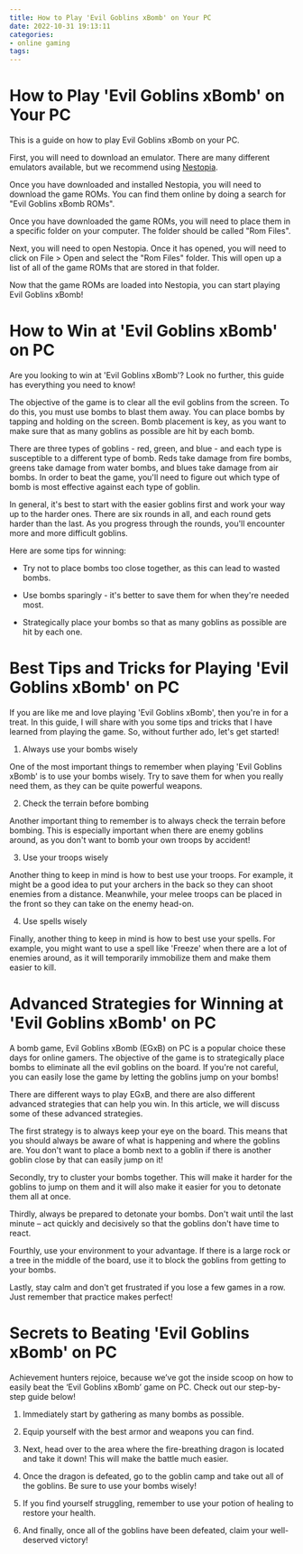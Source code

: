 ```yaml
---
title: How to Play 'Evil Goblins xBomb' on Your PC
date: 2022-10-31 19:13:11
categories:
- online gaming
tags:
---
```



#  How to Play 'Evil Goblins xBomb' on Your PC

This is a guide on how to play Evil Goblins xBomb on your PC.

First, you will need to download an emulator. There are many different emulators available, but we recommend using [Nestopia](https://www.nestopia.net/).

Once you have downloaded and installed Nestopia, you will need to download the game ROMs. You can find them online by doing a search for "Evil Goblins xBomb ROMs".

Once you have downloaded the game ROMs, you will need to place them in a specific folder on your computer. The folder should be called "Rom Files".

Next, you will need to open Nestopia. Once it has opened, you will need to click on File > Open and select the "Rom Files" folder. This will open up a list of all of the game ROMs that are stored in that folder.

Now that the game ROMs are loaded into Nestopia, you can start playing Evil Goblins xBomb!

#  How to Win at 'Evil Goblins xBomb' on PC

Are you looking to win at 'Evil Goblins xBomb'? Look no further, this guide has everything you need to know!

The objective of the game is to clear all the evil goblins from the screen. To do this, you must use bombs to blast them away. You can place bombs by tapping and holding on the screen. Bomb placement is key, as you want to make sure that as many goblins as possible are hit by each bomb.

There are three types of goblins - red, green, and blue - and each type is susceptible to a different type of bomb. Reds take damage from fire bombs, greens take damage from water bombs, and blues take damage from air bombs. In order to beat the game, you'll need to figure out which type of bomb is most effective against each type of goblin.

In general, it's best to start with the easier goblins first and work your way up to the harder ones. There are six rounds in all, and each round gets harder than the last. As you progress through the rounds, you'll encounter more and more difficult goblins.

Here are some tips for winning:

- Try not to place bombs too close together, as this can lead to wasted bombs.

- Use bombs sparingly - it's better to save them for when they're needed most.

- Strategically place your bombs so that as many goblins as possible are hit by each one.

#  Best Tips and Tricks for Playing 'Evil Goblins xBomb' on PC

If you are like me and love playing 'Evil Goblins xBomb', then you're in for a treat. In this guide, I will share with you some tips and tricks that I have learned from playing the game. So, without further ado, let's get started!

1. Always use your bombs wisely

One of the most important things to remember when playing 'Evil Goblins xBomb' is to use your bombs wisely. Try to save them for when you really need them, as they can be quite powerful weapons.

2. Check the terrain before bombing

Another important thing to remember is to always check the terrain before bombing. This is especially important when there are enemy goblins around, as you don't want to bomb your own troops by accident!

3. Use your troops wisely

Another thing to keep in mind is how to best use your troops. For example, it might be a good idea to put your archers in the back so they can shoot enemies from a distance. Meanwhile, your melee troops can be placed in the front so they can take on the enemy head-on.

4. Use spells wisely

Finally, another thing to keep in mind is how to best use your spells. For example, you might want to use a spell like 'Freeze' when there are a lot of enemies around, as it will temporarily immobilize them and make them easier to kill.

#  Advanced Strategies for Winning at 'Evil Goblins xBomb' on PC

A bomb game, Evil Goblins xBomb (EGxB) on PC is a popular choice these days for online gamers. The objective of the game is to strategically place bombs to eliminate all the evil goblins on the board. If you're not careful, you can easily lose the game by letting the goblins jump on your bombs!

There are different ways to play EGxB, and there are also different advanced strategies that can help you win. In this article, we will discuss some of these advanced strategies.

The first strategy is to always keep your eye on the board. This means that you should always be aware of what is happening and where the goblins are. You don't want to place a bomb next to a goblin if there is another goblin close by that can easily jump on it!

Secondly, try to cluster your bombs together. This will make it harder for the goblins to jump on them and it will also make it easier for you to detonate them all at once.

Thirdly, always be prepared to detonate your bombs. Don't wait until the last minute – act quickly and decisively so that the goblins don't have time to react.

Fourthly, use your environment to your advantage. If there is a large rock or a tree in the middle of the board, use it to block the goblins from getting to your bombs.

Lastly, stay calm and don't get frustrated if you lose a few games in a row. Just remember that practice makes perfect!

#   Secrets to Beating 'Evil Goblins xBomb' on PC

Achievement hunters rejoice, because we’ve got the inside scoop on how to easily beat the ‘Evil Goblins xBomb’ game on PC. Check out our step-by-step guide below!

1. Immediately start by gathering as many bombs as possible.

2. Equip yourself with the best armor and weapons you can find.

3. Next, head over to the area where the fire-breathing dragon is located and take it down! This will make the battle much easier.

4. Once the dragon is defeated, go to the goblin camp and take out all of the goblins. Be sure to use your bombs wisely!

5. If you find yourself struggling, remember to use your potion of healing to restore your health.

6. And finally, once all of the goblins have been defeated, claim your well-deserved victory!